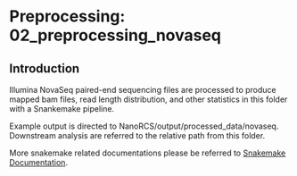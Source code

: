 # Preprocessing: 02_preprocessing_novaseq

## Introduction
Illumina NovaSeq paired-end sequencing files are processed to produce mapped bam files, read length distribution, and other statistics in this folder with a Snankemake pipeline.

Example output is directed to NanoRCS/output/processed_data/novaseq. Downstream analysis are referred to the relative path from this folder.

More snakemake related documentations please be referred to [Snakemake Documentation](https://snakemake.readthedocs.io/en/stable/).
